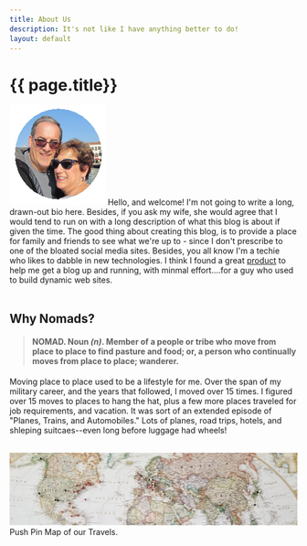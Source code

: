 ```yaml
---
title: About Us
description: It's not like I have anything better to do!
layout: default
---
```



<h1> {{ page.title}} </h1>

<img id="stamp" src="/assets/images/almostnomads.png" alt="Your Hosts" /> Hello, and welcome! I'm not going to write a long, drawn-out bio here.  Besides, if you ask my wife, she would agree that I would tend to run on with a long description of what this blog is about if given the time.  The good thing about creating this blog, is to provide a place for family and friends to see what we're up to - since I don't prescribe to one of the bloated social media sites.  Besides, you all know I'm a techie who likes to dabble in new technologies.  I think I found a great <a href="http://jekyllrb.com" target="_blank">product</a> to help me get a blog up and running, with minmal effort....for a guy who used to build dynamic web sites. <br>
<br>

<h2> Why Nomads?</h2>

> #### NOMAD. Noun *(n)*. Member of a people or tribe who move from place to place to find pasture and food; or, a person who continually moves from place to place; wanderer.

<p>Moving place to place used to be a lifestyle for me.  Over the span of my military career, and the years that followed, I moved over 15 times.  I figured over 15 moves to places to hang the hat, plus a few more places traveled for job requirements, and vacation.  It was sort of an extended episode of "Planes, Trains, and Automobiles."  Lots of planes, road trips, hotels, and shleping suitcaes--even long before luggage had wheels!</p>
<br>

<img src="/assets/images/mapped.jpg" alt="my travel pin map" />
<div class="caption">Push Pin Map of our Travels.</div>


